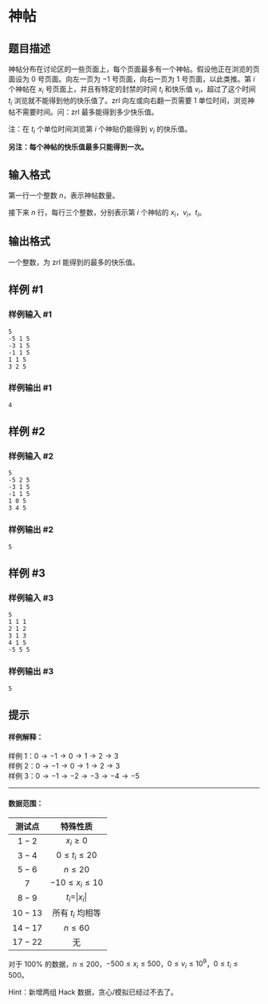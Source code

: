 # 神帖

## 题目描述

神帖分布在讨论区的一些页面上，每个页面最多有一个神帖。假设他正在浏览的页面设为 $0$ 号页面。向左一页为 $-1$ 号页面，向右一页为 $1$ 号页面，以此类推。第 $i$ 个神帖在 $x_i$ 号页面上，并且有特定的封禁的时间 $t_i$ 和快乐值 $v_i$，超过了这个时间 $t_i$ 浏览就不能得到他的快乐值了。zrl 向左或向右翻一页需要 $1$ 单位时间，浏览神帖不需要时间。问：zrl 最多能得到多少快乐值。

注：在 $t_i$ 个单位时间浏览第 $i$ 个神贴仍能得到 $v_i$ 的快乐值。

**另注：每个神帖的快乐值最多只能得到一次。**

## 输入格式

第一行一个整数 $n$，表示神帖数量。

接下来 $n$ 行，每行三个整数，分别表示第 $i$ 个神帖的 $x_i$，$v_i$，$t_i$。

## 输出格式

一个整数，为 zrl 能得到的最多的快乐值。

## 样例 #1

### 样例输入 #1
```
5
-5 1 5
-3 1 5
-1 1 5
1 1 5
3 2 5
```

### 样例输出 #1

```
4
```

## 样例 #2

### 样例输入 #2
```
5
-5 2 5
-3 1 5
-1 1 5
1 0 5
3 4 5
```

### 样例输出 #2

```
5
```

## 样例 #3

### 样例输入 #3
```
5
1 1 1
2 1 2
3 1 3
4 1 5
-5 5 5
```

### 样例输出 #3

```
5
```

## 提示

#### 样例解释：

样例 1：$0 \rightarrow -1 \rightarrow 0 \rightarrow 1 \rightarrow 2 \rightarrow 3$  
样例 2：$0 \rightarrow -1 \rightarrow 0 \rightarrow 1 \rightarrow 2 \rightarrow 3$  
样例 3：$0 \rightarrow -1 \rightarrow -2 \rightarrow -3 \rightarrow -4 \rightarrow -5$ 

---

#### 数据范围：

| 测试点 | 特殊性质 |
| :-----------: | :-----------: |
| $1-2$ | $x_i \ge 0$ |
| $3-4$ | $0 \le t_i \le 20$ |
| $5-6$ | $n \le 20$ |
| $7$ | $-10 \le x_i \le 10$ |
| $8-9$ | $t_i=$\|$x_i$\| |
| $10-13$ | 所有 $t_i$ 均相等 |
| $14-17$ | $n \le 60$ |
| $17-22$ | 无 |

对于 $100\%$ 的数据，$n \le 200$，$-500 \le x_i \le 500$，$0 \le v_i \le 10^9$，$0\le t_i \le 500$。

Hint：新增两组 Hack 数据，贪心/模拟已经过不去了。
